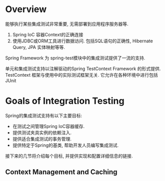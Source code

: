 # Overview

能够执行某些集成测试非常重要, 无需部署到应用程序服务器等.

1. Spring IoC 容器Context的正确连接
2. 使用JDBC或ORM工具进行数据访问. 包括SQL语句的正确性, Hibernate Query, JPA 实体映射等等.

Spring Framework 为 spring-test模块中的集成测试提供了一流的支持.

单元和集成测试支持以注解驱动的Spring TestContext Framework 的形式提供.
TestContext 框架与使用中的实际测试框架无关. 它允许在各种环境中进行包括 JUnit

# Goals of Integration Testing

Spring的集成测试支持有以下主要目标:

* 在测试之间管理Spring IoC容器缓存.
* 提供测试夹具实例的依赖注入.
* 提供适合集成测试的事务管理.
* 提供特定于Spring的基类, 帮助开发人员编写集成测试.

接下来的几节将介绍每个目标, 并提供实现和配置详细信息的链接.

## Context Management and Caching


